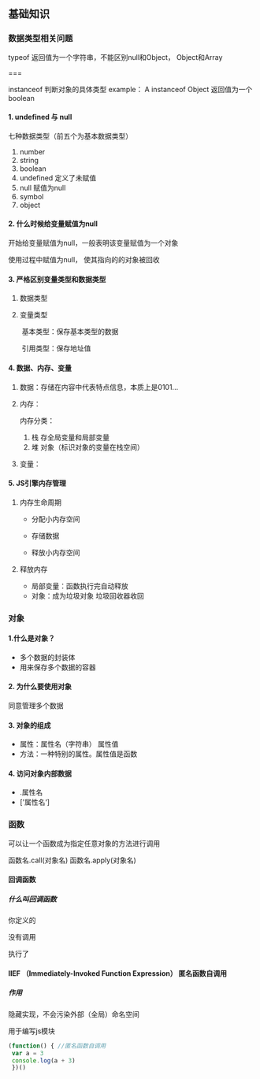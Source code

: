 ## 基础知识

### 数据类型相关问题

typeof   返回值为一个字符串，不能区别null和Object， Object和Array

===

instanceof  判断对象的具体类型    example： A instanceof Object   返回值为一个boolean

#### 1. undefined 与 null

七种数据类型（前五个为基本数据类型）

1. number
2. string
3. boolean
4. undefined  定义了未赋值
5. null 赋值为null
6. symbol
7. object

#### 2. 什么时候给变量赋值为null

开始给变量赋值为null，一般表明该变量赋值为一个对象

使用过程中赋值为null， 使其指向的的对象被回收

#### 3. 严格区别变量类型和数据类型

1. 数据类型

   

2. 变量类型

   ​	基本类型：保存基本类型的数据

   ​	引用类型：保存地址值



#### 4. 数据、内存、变量

1. 数据：存储在内容中代表特点信息，本质上是0101...

2. 内存：

   内存分类：

   1. 栈 存全局变量和局部变量
   2. 堆 对象（标识对象的变量在栈空间）

3. 变量：

#### 5. JS引擎内存管理

1. 内存生命周期

   - 分配小内存空间

   - 存储数据

   - 释放小内存空间

2. 释放内存
   - 局部变量：函数执行完自动释放
   - 对象：成为垃圾对象 垃圾回收器收回

### 对象

#### 1.什么是对象？

- 多个数据的封装体
- 用来保存多个数据的容器

#### 2. 为什么要使用对象

同意管理多个数据

#### 3.  对象的组成

- 属性：属性名（字符串） 属性值
- 方法：一种特别的属性。属性值是函数

#### 4. 访问对象内部数据

-  .属性名
- ['属性名‘]



### 函数

可以让一个函数成为指定任意对象的方法进行调用

函数名.call(对象名)   函数名.apply(对象名)

#### 回调函数  

##### 什么叫回调函数

你定义的 

没有调用

执行了

#### IIEF （Immediately-Invoked Function Expression） 匿名函数自调用

##### 作用

隐藏实现，不会污染外部（全局）命名空间

用于编写js模块

```javascript
(function() { //匿名函数自调用
 var a = 3
 console.log(a + 3)
 })()
```












